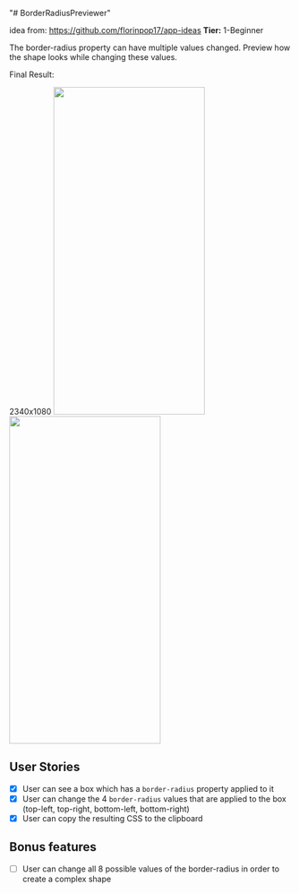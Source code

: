 "# BorderRadiusPreviewer" 

idea from: https://github.com/florinpop17/app-ideas
**Tier:** 1-Beginner

The border-radius property can have multiple values changed. Preview how the shape looks while changing these values.

Final Result: 

2340x1080 
<img src="https://user-images.githubusercontent.com/48888681/79671695-d9623b00-81a2-11ea-9259-578b867f5593.jpg" width="270" height="585">
<img src="https://user-images.githubusercontent.com/48888681/79672054-ec760a80-81a4-11ea-8a7d-ac3f500fba47.gif" width="270" height="585">



## User Stories

-   [x] User can see a box which has a `border-radius` property applied to it
-   [x] User can change the 4 `border-radius` values that are applied to the box (top-left, top-right, bottom-left, bottom-right)
-   [x] User can copy the resulting CSS to the clipboard

## Bonus features

-   [ ] User can change all 8 possible values of the border-radius in order to create a complex shape

